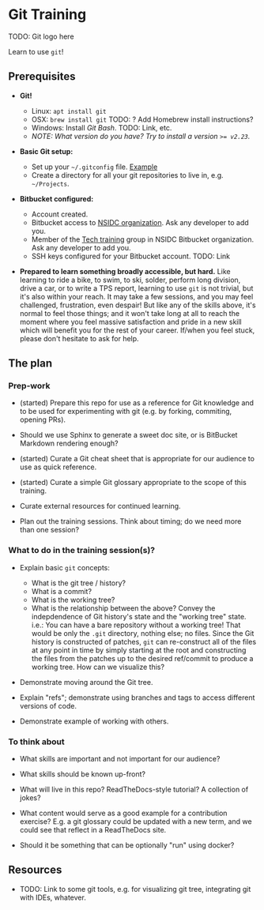 # Git Training

TODO: Git logo here

Learn to use `git`!


## Prerequisites

* **Git!**
    * Linux: `apt install git`
    * OSX: `brew install git` TODO: ? Add Homebrew install instructions?
    * Windows: Install *Git Bash*. TODO: Link, etc.
    * _NOTE: What version do you have? Try to install a version `>= v2.23`._

* **Basic Git setup:**
  * Set up your `~/.gitconfig` file. [Example](./doc/.gitconfig-example)
  * Create a directory for all your git repositories to live in, e.g.
    `~/Projects`.

* **Bitbucket configured:**
  * Account created.
  * Bitbucket access to [NSIDC organization](bitbucket.org/nsidc/). Ask any
    developer to add you.
  * Member of the [Tech training](https://bitbucket.org/nsidc/workspace/settings/groups/tech-training)
    group in NSIDC Bitbucket organization. Ask any developer to add you.
  * SSH keys configured for your Bitbucket account. TODO: Link

* **Prepared to learn something broadly accessible, but hard.** Like learning
  to ride a bike, to swim, to ski, solder, perform long division, drive a car,
  or to write a TPS report, learning to use `git` is not trivial, but it's also
  within your reach. It may take a few sessions, and you may feel challenged,
  frustration, even despair! But like any of the skills above, it's normal to
  feel those things; and it won't take long at all to reach the moment where
  you feel massive satisfaction and pride in a new skill which will benefit you
  for the rest of your career. If/when you feel stuck, please don't hesitate to
  ask for help.


## The plan

### Prep-work

* (started) Prepare this repo for use as a reference for Git knowledge and to
  be used for experimenting with git (e.g. by forking, commiting, opening PRs).

* Should we use Sphinx to generate a sweet doc site, or is BitBucket Markdown
  rendering enough?

* (started) Curate a Git cheat sheet that is appropriate for our audience to
  use as quick reference.

* (started) Curate a simple Git glossary appropriate to the scope of this
  training.

* Curate external resources for continued learning.

* Plan out the training sessions. Think about timing; do we need more than one
  session?


### What to do in the training session(s)?

* Explain basic `git` concepts:
    * What is the git tree / history?
    * What is a commit?
    * What is the working tree?
    * What is the relationship between the above? Convey the indepdendence of
      Git history's state and the "working tree" state. i.e.: You can have a
      bare repository without a working tree! That would be only the `.git`
      directory, nothing else; no files. Since the Git history is constructed
      of patches, `git` can re-construct all of the files at any point in time
      by simply starting at the root and constructing the files from the
      patches up to the desired ref/commit to produce a working tree. How can
      we visualize this?
 
* Demonstrate moving around the Git tree.

* Explain "refs"; demonstrate using branches and tags to access different
  versions of code.

* Demonstrate example of working with others.


### To think about

* What skills are important and not important for our audience?

* What skills should be known up-front?

* What will live in this repo? ReadTheDocs-style tutorial? A collection of jokes?

* What content would serve as a good example for a contribution exercise? E.g.
  a git glossary could be updated with a new term, and we could see that
  reflect in a ReadTheDocs site.

* Should it be something that can be optionally "run" using docker?


## Resources

* TODO: Link to some git tools, e.g. for visualizing git tree, integrating git
  with IDEs, whatever.
